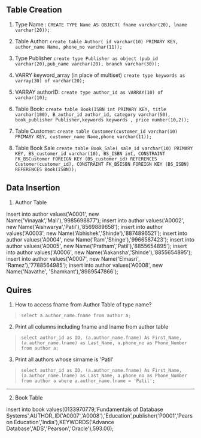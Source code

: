 ## Table Creation

1. Type Name :
`CREATE TYPE Name AS OBJECT( fname varchar(20), lname varchar(20));`  

2. Table Author:
`create table Author( id varchar(10) PRIMARY KEY, author_name Name, phone_no varchar(11));`

3. Type Publisher
`create type Publisher as object (pub_id varchar(20),pub_name varchar(20), branch varchar(30));`

4. VARRY keyword_array (in place of multiset)
`create type keywords as varray(30) of varchar(20);`

5. VARRAY authorID:
`create type author_id as VARRAY(10) of varchar(10);`

6. Table Book:
`create table Book(ISBN int PRIMARY KEY, title varchar(100), B_author_id author_id, category varchar(50), book_publisher Publisher,keywords keywords , price number(10,2));`

7. Table Customer:
`create table Customer(customer_id varchar(10) PRIMARY KEY, customer_name Name,phone varchar(11));`

8. Table Book Sale
`create table Book_Sale( sale_id varchar(10) PRIMARY KEY, BS_customer_id varchar(10), BS_ISBN int, CONSTRAINT FK_BSCustomer FOREIGN KEY (BS_customer_id) REFERENCES Customer(customer_id), CONSTRAINT FK_BSISBN FOREIGN KEY (BS_ISBN) REFERENCES Book(ISBN));`


## Data Insertion

1. Author Table

insert into author values('A0001', new Name('Vinayak','Mali'),'9985698877');
insert into author values('A0002', new Name('Aishwarya','Patil'),'8569889658');
insert into author values('A0003', new Name('Abhishek','Shinde'),'8874896521');
insert into author values('A0004', new Name('Ram','Shinge'),'9966587423');
insert into author values('A0005', new Name('Pratham','Patil'),'8855654895');
insert into author values('A0006', new Name('Aakansha','Shinde'),'8855654895');
insert into author values('A0007', new Name('Elmasri', 'Ramez'),'7788564985');
insert into author values('A0008', new Name('Navathe', 'Shamkant'),'8989547866');

## Quires

1. How to access fname from Author Table of type name?
> `select a.author_name.fname from author a;`

2. Print all columns including fname and lname from author table
> `select author_id as ID, (a.author_name.fname) As First_Name, (a.author_name.lname) as Last_Name, a.phone_no as Phone_Number from author a;`

3. Print all authors whose sirname is 'Patil'
> `select author_id as ID, (a.author_name.fname) As First_Name, (a.author_name.lname) as Last_Name, a.phone_no as Phone_Number from author a where a.author_name.lname = 'Patil';`

<hr>

2. Book Table

insert into book values(0133970779,'Fundamentals of Database Systems',AUTHOR_ID('A0007','A0008'),'Education',publisher('P0001','Pearson Education','India'),KEYWORDS('Advance Database','ADS','Pearson','Oracle'),593.00);
